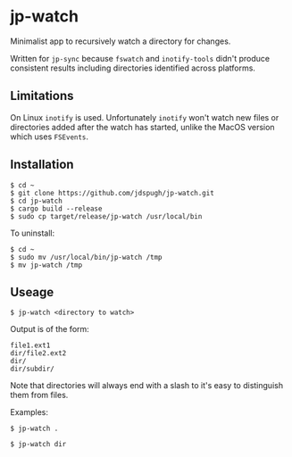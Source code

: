 # jp-watch

Minimalist app to recursively watch a directory for changes.

Written for ```jp-sync``` because ```fswatch``` and ```inotify-tools``` didn't produce consistent results including directories identified across platforms.

## Limitations

On Linux ```inotify``` is used. Unfortunately ```inotify``` won't watch new files or directories added after the watch has started, unlike the MacOS version which uses ```FSEvents```.

## Installation

```
$ cd ~
$ git clone https://github.com/jdspugh/jp-watch.git
$ cd jp-watch
$ cargo build --release
$ sudo cp target/release/jp-watch /usr/local/bin
```

To uninstall:

```
$ cd ~
$ sudo mv /usr/local/bin/jp-watch /tmp
$ mv jp-watch /tmp
```

## Useage

```
$ jp-watch <directory to watch>
```

Output is of the form:

```
file1.ext1
dir/file2.ext2
dir/
dir/subdir/
```

Note that directories will always end with a slash to it's easy to distinguish them from files.

Examples:

```
$ jp-watch .
```

```
$ jp-watch dir
```
